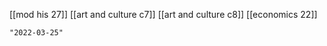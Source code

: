 [[mod his 27]]
[[art and culture c7]]
[[art and culture c8]]
[[economics 22]]

```query 2021-12-17 23:07
"2022-03-25"
```